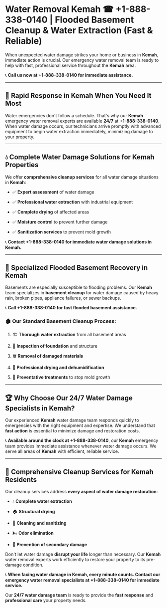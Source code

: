# Water Removal Kemah ☎ +1-888-338-0140 | Flooded Basement Cleanup & Water Extraction (Fast & Reliable)

When unexpected water damage strikes your home or business in **Kemah**, immediate action is crucial. Our emergency water removal team is ready to help with fast, professional service throughout the **Kemah** area. 

📞 **Call us now at +1-888-338-0140 for immediate assistance.**
---
## 🚀 Rapid Response in Kemah When You Need It Most
Water emergencies don't follow a schedule. That's why our **Kemah** emergency water removal experts are available **24/7** at **+1-888-338-0140**. When water damage occurs, our technicians arrive promptly with advanced equipment to begin water extraction immediately, minimizing damage to your property.
---
## 💧 Complete Water Damage Solutions for Kemah Properties
We offer **comprehensive cleanup services** for all water damage situations in **Kemah**:
- ✅ **Expert assessment** of water damage  
- ✅ **Professional water extraction** with industrial equipment  
- ✅ **Complete drying** of affected areas  
- ✅ **Moisture control** to prevent further damage  
- ✅ **Sanitization services** to prevent mold growth  
📞 **Contact +1-888-338-0140 for immediate water damage solutions in Kemah.**
---
## 🌊 Specialized Flooded Basement Recovery in Kemah
Basements are especially susceptible to flooding problems. Our **Kemah** team specializes in **basement cleanup** for water damage caused by heavy rain, broken pipes, appliance failures, or sewer backups. 
📞 **Call +1-888-338-0140 for fast flooded basement assistance.**
### 🏚️ Our Standard Basement Cleanup Process:
1. 🏗️ **Thorough water extraction** from all basement areas  
2. 🔎 **Inspection of foundation** and structure  
3. 🗑️ **Removal of damaged materials**  
4. 💨 **Professional drying and dehumidification**  
5. 🚫 **Preventative treatments** to stop mold growth  
---
## 🏆 Why Choose Our 24/7 Water Damage Specialists in Kemah?
Our experienced **Kemah** water damage team responds quickly to emergencies with the right equipment and expertise. We understand that **fast action** is essential to minimize damage and restoration costs.
📞 **Available around the clock at +1-888-338-0140**, our **Kemah** emergency team provides immediate assistance whenever water damage occurs. We serve all areas of **Kemah** with efficient, reliable service.
---
## 🧹 Comprehensive Cleanup Services for Kemah Residents
Our cleanup services address **every aspect of water damage restoration**:
- 💧 **Complete water extraction**  
- 🏠 **Structural drying**  
- 🧼 **Cleaning and sanitizing**  
- 🌬️ **Odor elimination**  
- 🚫 **Prevention of secondary damage**  
Don't let water damage **disrupt your life** longer than necessary. Our **Kemah** water removal experts work efficiently to restore your property to its pre-damage condition.
📞 **When facing water damage in Kemah, every minute counts. Contact our emergency water removal specialists at +1-888-338-0140 for immediate service.**
Our **24/7 water damage team** is ready to provide the **fast response** and **professional care** your property needs.
